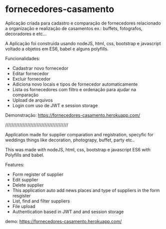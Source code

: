# fornecedores-casamento

Aplicação criada para cadastro e comparação de fornecedores relacionado a organização e realização de casamentos ex.: buffets, fotografos, decoradores e etc...

 A Aplicação foi construida usando nodeJS, html, css, bootstrap e javascript voltado a objetos em ES6, babel e alguns polyfills.

Funcionalidades:
- Cadastrar novo fornecedor
- Editar fornecedor
- Excluir fornecedor
- Adiciona novo locais e tipos de fornecedor automaticamente
- Lista os fornecedores com filtro e ordenação para ajudar na comparação
- Upload de arquivos
- Login com uso de JWT e session storage

Demonstração: https://fornecedores-casamento.herokuapp.com/


////////////////////////////////////////

Application made for supplier comparation and registration, specyfic for weddings things like decoration, photograpy, buffet, party etc..   

This was made with nodeJS, html, css, bootstrap e javascript ES6 with Polyfills and babel.

Features:
- Form register of supplier
- Edit supplier
- Delete supplier
- This application auto add news places and type of suppliers in the form resgister
- List, find and filter suppliers
- File upload
- Authentication based in JWT and and session storage

demo: https://fornecedores-casamento.herokuapp.com/
